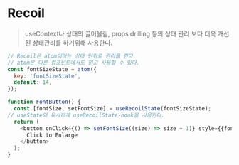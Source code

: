 # Recoil

> useContext나 상태의 끌어올림, props drilling 등의 상태 관리 보다 더욱 개선된 상태관리를 하기위해 사용한다.

```js
// Recoil은 atom이라는 상태 단위로 관리를 한다.
// atom은 다른 컴포넌트에서도 읽고 사용할 수 있다.
const fontSizeState = atom({
  key: 'fontSizeState',
  default: 14,
});

function FontButton() {
  const [fontSize, setFontSize] = useRecoilState(fontSizeState);
// useState와 유사하게 useRecoilState-hook을 사용한다.
  return (
    <button onClick={() => setFontSize((size) => size + 1)} style={{fontSize}}>
      Click to Enlarge
    </button>
  );
}
```